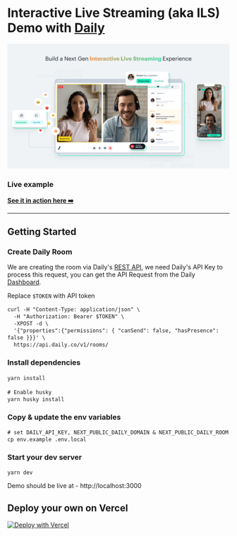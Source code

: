# Interactive Live Streaming (aka ILS) Demo with [Daily](https://daily.co)

![Interactive Live Streaming](./public/image.png)

### Live example

**[See it in action here ➡️](https://daily-ils.vercel.app/)**

---

## Getting Started

### Create Daily Room

We are creating the room via Daily's [REST API](https://docs.daily.co/reference/rest-api/rooms/create-room),
we need Daily's API Key to process this request, you can get the API Request from the Daily [Dashboard](https://dashboard.daily.co/developers).

Replace `$TOKEN` with API token

```
curl -H "Content-Type: application/json" \
  -H "Authorization: Bearer $TOKEN" \
  -XPOST -d \
  '{"properties":{"permissions": { "canSend": false, "hasPresence": false }}}' \
  https://api.daily.co/v1/rooms/
```

### Install dependencies

```
yarn install

# Enable husky
yarn husky install
```

### Copy & update the env variables

```
# set DAILY_API_KEY, NEXT_PUBLIC_DAILY_DOMAIN & NEXT_PUBLIC_DAILY_ROOM
cp env.example .env.local
```

### Start your dev server

```
yarn dev
```

Demo should be live at - http://localhost:3000

## Deploy your own on Vercel

[![Deploy with Vercel](https://vercel.com/button)](https://vercel.com/new/clone-flow?repository-url=https%3A%2F%2Fgithub.com%2Fdaily-solutions%2Fils.git&env=NEXT_PUBLIC_DAILY_DOMAIN%2CNEXT_PUBLIC_DAILY_ROOM%2CDAILY_API_KEY)
